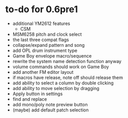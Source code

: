 # to-do for 0.6pre1

- additional YM2612 features
  - CSM
- MSM6258 pitch and clock select
- the last three compat flags
- collapse/expand pattern and song
- add OPL drum instrument type
- Game Boy envelope macro/sequence
- rewrite the system name detection function anyway
- volume commands should work on Game Boy
- add another FM editor layout
- if macros have release, note off should release them
- add ability to select a column by double clicking
- add ability to move selection by dragging
- Apply button in settings
- find and replace
- add mono/poly note preview button
- (maybe) add default patch selection
